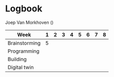 # Logbook

Joep Van Morkhoven ()

Week         | 1| 2| 3| 4| 5| 6| 7| 8|
-------------|--|--|--|--|--|--|--|--|
Brainstorming| 5|  |  |  |  |  |  |  |
Programming  |  |  |  |  |  |  |  |  |
Building     |  |  |  |  |  |  |  |  |
Digital twin |  |  |  |  |  |  |  |  |
